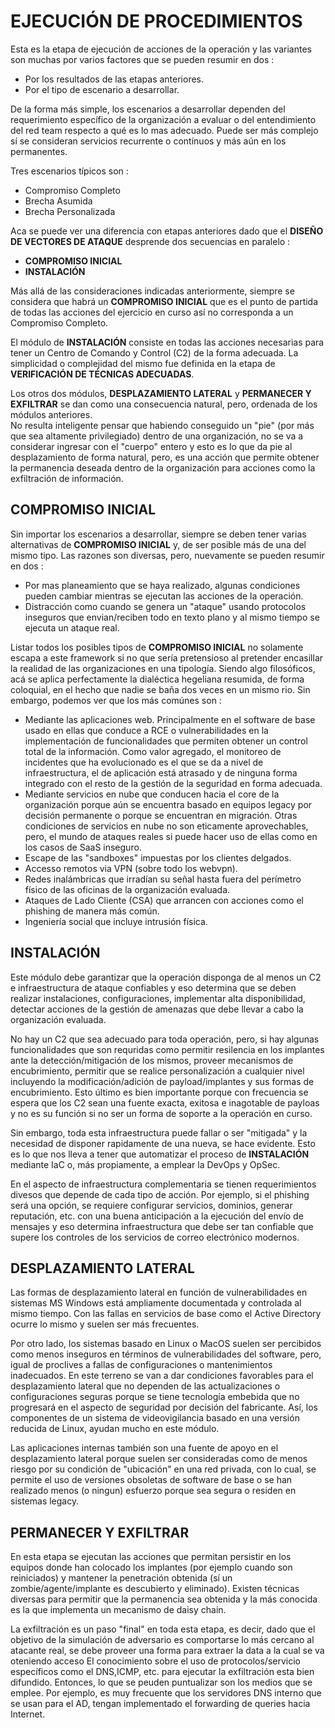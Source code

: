 # EJECUCIÓN DE PROCEDIMIENTOS

Esta es la etapa de ejecución de acciones de la operación y las variantes son muchas por varios factores que se pueden resumir en dos :

- Por los resultados de las etapas anteriores.
- Por el tipo de escenario a desarrollar.  

De la forma más simple, los escenarios a desarrollar dependen del requerimiento específico de la organización a evaluar o del entendimiento del red team respecto a qué es lo mas adecuado.  Puede ser más complejo sí se consideran servicios recurrente o contínuos y más aún en los permanentes.

Tres escenarios típicos son :

- Compromiso Completo
- Brecha Asumida
- Brecha Personalizada

Aca se puede ver una diferencia con etapas anteriores dado que el **DISEÑO DE VECTORES DE ATAQUE** desprende dos secuencias en paralelo :

- **COMPROMISO INICIAL**
- **INSTALACIÓN**

Más allá de las consideraciones indicadas anteriormente, siempre se considera que habrá un **COMPROMISO INICIAL** que es el punto de partida de todas las acciones del ejercicio en curso así no corresponda a un Compromiso Completo.

El módulo de **INSTALACIÓN** consiste en todas las acciones necesarias para tener un Centro de Comando y Control (C2) de la forma adecuada.
La simplicidad o complejidad del mismo fue definida en la etapa de **VERIFICACIÓN DE TÉCNICAS ADECUADAS**.

Los otros dos módulos, **DESPLAZAMIENTO LATERAL** y **PERMANECER Y EXFILTRAR** se dan como una consecuencia natural, pero, ordenada de los módulos anteriores.  
No resulta inteligente pensar que habiendo conseguido un "pie" (por más que sea altamente privilegiado) dentro de una organización, no se va a considerar ingresar con el "cuerpo" entero y esto es lo que da pie al desplazamiento de forma natural, pero, es una acción que permite obtener la permanencia deseada dentro de la organización para acciones como la exfiltración de información.

## COMPROMISO INICIAL

Sin importar los escenarios a desarrollar, siempre se deben tener varias alternativas de **COMPROMISO INICIAL** y, de ser posible más de una del mismo tipo.
Las razones son diversas, pero, nuevamente se pueden resumir en dos :

- Por mas planeamiento que se haya realizado, algunas condiciones pueden cambiar mientras se ejecutan las acciones de la operación.
- Distracción como cuando se genera un "ataque" usando protocolos inseguros que envian/reciben todo en texto plano y al mismo tiempo se ejecuta un ataque real.

Listar todos los posibles tipos de **COMPROMISO INICIAL** no solamente escapa a este framework si no que sería pretensioso al pretender encasillar la realidad de las organizaciones en una tipología.  Siendo algo filosóficos, acá se aplica perfectamente la dialéctica hegeliana resumida, de forma coloquial, en el hecho que nadie se baña dos veces en un mismo rio.
Sin embargo, podemos ver que los más comúnes son :

- Mediante las aplicaciones web.  Principalmente en el software de base usado en ellas que conduce a RCE o vulnerabilidades en la implementación de funcionalidades que permiten obtener un control total de la información. Como valor agregado, el monitoreo de incidentes que ha evolucionado es el que se da a nivel de infraestructura, el de aplicación está atrasado y de ninguna forma integrado con el resto de la gestión de la seguridad en forma adecuada.
- Mediante servicios en nube que conducen hacia el core de la organización porque aún se encuentra basado en equipos legacy por decisión permanente o porque se encuentran en migración.  Otras condiciones de servicios en nube no son eticamente aprovechables, pero, el mundo de ataques reales si puede hacer uso de ellas como en los casos de SaaS inseguro.
- Escape de las "sandboxes" impuestas por los clientes delgados.
- Accesso remotos via VPN (sobre todo los webvpn).
- Redes inalámbricas que irradían su señal hasta fuera del perímetro físico de las oficinas de la organización evaluada.
- Ataques de Lado Cliente (CSA) que arrancen con acciones como el phishing de manera más común.
- Ingeniería social que incluye intrusión física.

## INSTALACIÓN

Este módulo debe garantizar que la operación disponga de al menos un C2 e infraestructura de ataque confiables y eso determina que se deben realizar instalaciones, configuraciones, implementar alta disponibilidad, detectar acciones de la gestión de amenazas que debe llevar a cabo la organización evaluada.

No hay un C2 que sea adecuado para toda operación, pero, si hay algunas funcionalidades que son requridas como permitir resilencia en los implantes ante la detección/mitigación de los mismos, proveer mecanismos de encubrimiento, permitir que se realice personalización a cualquier nivel incluyendo la modificación/adición de payload/implantes y sus formas de encubrimiento.
Esto último es bien importante porque con frecuencia se espera que los C2 sean una fuente exacta, exitosa e inagotable de payloas y no es su función si no ser un forma de soporte a la operación en curso.

Sin embargo, toda esta infraestructura puede fallar o ser "mitigada" y la necesidad de disponer rapidamente de una nueva, se hace evidente.  Esto es lo que nos lleva a tener que automatizar el proceso de **INSTALACIÓN** mediante IaC o, más propiamente, a emplear la DevOps y OpSec.

En el aspecto de infraestructura complementaria se tienen requerimientos divesos que depende de cada tipo de acción.
Por ejemplo, si el phishing será una opción, se requiere configurar servicios, dominios, generar reputación, etc. con una buena anticipación a la ejecución del envío de mensajes y eso determina infraestructura que debe ser tan confiable que supere los controles de los servicios de correo electrónico modernos.

## DESPLAZAMIENTO LATERAL

Las formas de desplazamiento lateral en función de vulnerabilidades en sistemas MS Windows está ampliamente documentada y controlada al mismo tiempo. Con las fallas en servicios de base como el Active Directory ocurre lo mismo y suelen ser más frecuentes.

Por otro lado, los sistemas basado en Linux o MacOS suelen ser percibidos como menos inseguros en términos de vulnerabilidades del software, pero, igual de proclives a fallas de configuraciones o mantenimientos inadecuados.
En este terreno se van a dar condiciones favorables para el desplazamiento lateral que no dependen de las actualizaciones o configuraciones seguras porque se tiene tecnología embebida que no progresará en el aspecto de seguridad por decisión del fabricante.  Así, los componentes de un sistema de videovigilancia basado en una versión reducida de Linux, ayudan mucho en este módulo.

Las aplicaciones internas también son una fuente de apoyo en el desplazamiento lateral porque suelen ser consideradas como de menos riesgo por su condición de "ubicación" en una red privada, con lo cual, se permite el uso de versiones obsoletas de software de base o se han realizado menos (o ningun) esfuerzo porque sea segura o residen en sistemas legacy.

## PERMANECER Y EXFILTRAR

En esta etapa se ejecutan las acciones que permitan persistir en los equipos donde han colocado los implantes (por ejemplo cuando son reiniciados) y mantener la penetración obtenida (sí un zombie/agente/implante es descubierto y eliminado).
Existen técnicas diversas para permitir que la permanencia sea obtenida y la más conocida es la que implementa un mecanismo de daisy chain.

La exfiltración es un paso "final" en toda esta etapa, es decir, dado que el objetivo de la simulación de adversario es comportarse lo más cercano al atacante real, se debe proveer una forma para extraer la data a la cual se va oteniendo acceso
El conocimiento sobre el uso de protocolos/servicio específicos como el DNS,ICMP, etc. para ejecutar la exfiltración esta bien difundido.  Entonces, lo que se peuden puntualizar son los medios que se emplee.  Por ejemplo,  es muy frecuente que los servidores DNS interno que se usan para el AD, tengan implementado el forwarding de queries hacia Internet.
